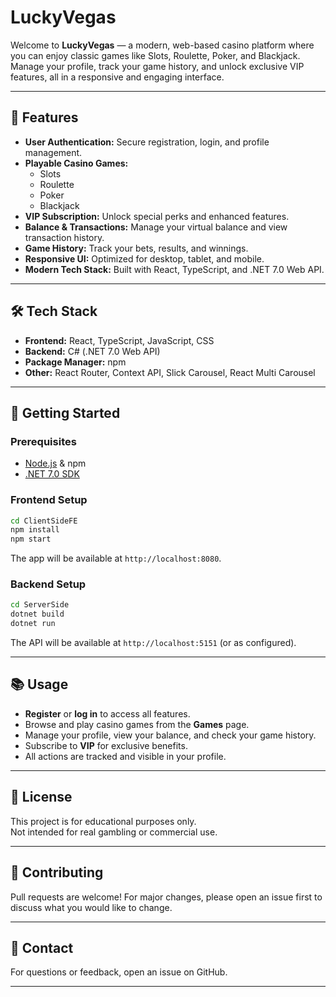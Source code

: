 # LuckyVegas

Welcome to **LuckyVegas** — a modern, web-based casino platform where you can enjoy classic games like Slots, Roulette, Poker, and Blackjack. Manage your profile, track your game history, and unlock exclusive VIP features, all in a responsive and engaging interface.

---

## 🎲 Features

- **User Authentication:** Secure registration, login, and profile management.
- **Playable Casino Games:**  
  - Slots  
  - Roulette  
  - Poker  
  - Blackjack
- **VIP Subscription:** Unlock special perks and enhanced features.
- **Balance & Transactions:** Manage your virtual balance and view transaction history.
- **Game History:** Track your bets, results, and winnings.
- **Responsive UI:** Optimized for desktop, tablet, and mobile.
- **Modern Tech Stack:** Built with React, TypeScript, and .NET 7.0 Web API.

---

## 🛠️ Tech Stack

- **Frontend:** React, TypeScript, JavaScript, CSS
- **Backend:** C# (.NET 7.0 Web API)
- **Package Manager:** npm
- **Other:** React Router, Context API, Slick Carousel, React Multi Carousel

---

## 🚀 Getting Started

### Prerequisites

- [Node.js](https://nodejs.org/) & npm
- [.NET 7.0 SDK](https://dotnet.microsoft.com/en-us/download/dotnet/7.0)

### Frontend Setup

```bash
cd ClientSideFE
npm install
npm start
```

The app will be available at `http://localhost:8080`.

### Backend Setup

```bash
cd ServerSide
dotnet build
dotnet run
```

The API will be available at `http://localhost:5151` (or as configured).

---


## 📚 Usage

- **Register** or **log in** to access all features.
- Browse and play casino games from the **Games** page.
- Manage your profile, view your balance, and check your game history.
- Subscribe to **VIP** for exclusive benefits.
- All actions are tracked and visible in your profile.

---

## 📝 License

This project is for educational purposes only.  
Not intended for real gambling or commercial use.

---

## 🤝 Contributing

Pull requests are welcome! For major changes, please open an issue first to discuss what you would like to change.

---

## 📣 Contact

For questions or feedback, open an issue on GitHub.

---

```
